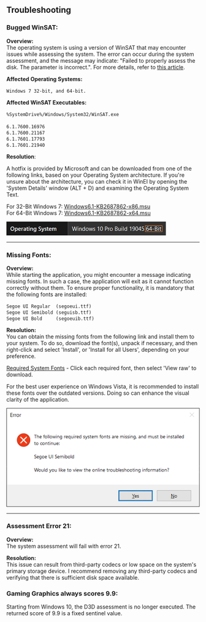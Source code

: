 ## Troubleshooting

### Bugged WinSAT:

**Overview:**\
The operating system is using a version of WinSAT that may encounter issues while assessing the system. The error can occur during the system assessment, and the message may indicate: "Failed to properly assess the disk. The parameter is incorrect.". For more details, refer to [this article](https://support.microsoft.com/en-us/topic/-the-parameter-is-incorrect-error-message-when-you-run-winsat-in-windows-7-b8c320cc-ce3f-70a7-593e-8aa3ed3b5b5f).

**Affected Operating Systems:**
```
Windows 7 32-bit, and 64-bit.
```

**Affected WinSAT Executables:**
```
%SystemDrive%/Windows/System32/WinSAT.exe

6.1.7600.16976
6.1.7600.21167
6.1.7601.17793
6.1.7601.21940
```

**Resolution**:

A hotfix is provided by Microsoft and can be downloaded from one of the following links, based on your Operating System architecture. If you're unsure about the architecture, you can check it in WinEI by opening the 'System Details' window (ALT + D) and examining the Operating System Text.

For 32-Bit Windows 7: [Windows6.1-KB2687862-x86.msu](https://github.com/MuertoGB/WinEI/raw/main/stream/hotfix/Windows6.1-KB2687862-x86.msu)\
For 64-Bit Windows 7: [Windows6.1-KB2687862-x64.msu](https://github.com/MuertoGB/WinEI/raw/main/stream/hotfix/Windows6.1-KB2687862-x64.msu)

<kbd>
	<img src="stream/images/bitness.png">
</kbd>

---

### Missing Fonts:

**Overview:**\
While starting the application, you might encounter a message indicating missing fonts. In such a case, the application will exit as it cannot function correctly without them. To ensure proper functionality, it is mandatory that the following fonts are installed:

```
Segoe UI Regular  (segoeui.ttf)
Segoe UI Semibold (seguisb.ttf)
Segoe UI Bold     (segoeuib.ttf)
```

**Resolution:**\
You can obtain the missing fonts from the following link and install them to your system. To do so, download the font(s), unpack if necessary, and then right-click and select 'Install', or 'Install for all Users', depending on your preference.

[Required System Fonts](https://github.com/MuertoGB/WinEI/tree/main/stream/fonts) - Click each required font, then select 'View raw' to download.

For the best user experience on Windows Vista, it is recommended to install these fonts over the outdated versions. Doing so can enhance the visual clarity of the application.

<kbd>
	<img src="stream/images/missingfonts.png">
</kbd>

---

### Assessment Error 21:

**Overview:**\
The system assessment will fail with error 21.

**Resolution:**\
This issue can result from third-party codecs or low space on the system's primary storage device. I recommend removing any third-party codecs and verifying that there is sufficient disk space available.

### Gaming Graphics always scores 9.9:

Starting from Windows 10, the D3D assessment is no longer executed. The returned score of 9.9 is a fixed sentinel value.